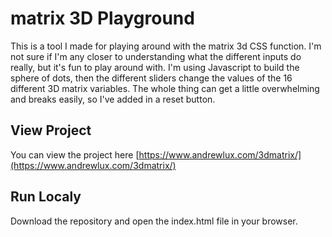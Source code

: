 # matrix 3D Playground
This is a tool I made for playing around with the matrix 3d CSS function. I'm not sure if I'm any closer to understanding what the different inputs do really, but it's fun to play around with. I'm using Javascript to build the sphere of dots, then the different sliders change the values of the 16 different 3D matrix variables. The whole thing can get a little overwhelming and breaks easily, so I've added in a reset button. 

## View Project
You can view the project here [https://www.andrewlux.com/3dmatrix/](https://www.andrewlux.com/3dmatrix/)

## Run Localy 
Download the repository and open the index.html file in your browser. 